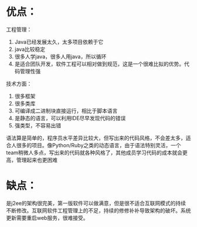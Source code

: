 # 优点：

工程管理：

1. Java已经发展太久，太多项目依赖于它
2. java比较稳定
3. 很多人学java，很多人用java，所以循环
4. 是适合团队开发，软件工程可以相对做到规范，这是一个很难比拟的优势。代码管理性强

技术方面：

1. 很多框架
2. 很多类库
3. 可编译成二进制块直接运行，相比于脚本语言
4. 是静态的语言，可以利用IDE尽早发现代码的错误
5. 强类型，不容易出错

语法算是简单的，程序员水平差异比较大，但写出来的代码风格，不会差太多，适合人很多的项目。像Python/Ruby之类的动态语言，由于语法特别灵活，一个team稍微人多点，写出来的代码就各种风格了，其他成员学习代码的成本就会更高，管理起来也更困难

# 缺点：

是j2ee的架构很完美，第一版软件可以做满意，但是很不适合互联网模式的持续不断修改。互联网软件工程管理上的不足，持续的修修补补导致架构的破坏。系统更新需要重启web服务，很难接受。



